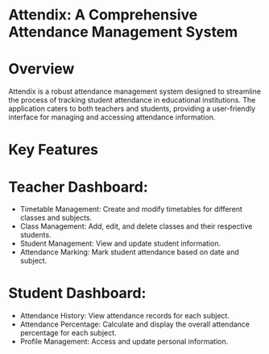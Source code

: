 # Attendix: A Comprehensive Attendance Management System
# Overview

Attendix is a robust attendance management system designed to streamline the process of tracking student attendance in educational institutions. The application caters to both teachers and students, providing a user-friendly interface for managing and accessing attendance information.

# Key Features

# Teacher Dashboard:

- Timetable Management: Create and modify timetables for different classes and subjects.
- Class Management: Add, edit, and delete classes and their respective students.
- Student Management: View and update student information.
- Attendance Marking: Mark student attendance based on date and subject.
# Student Dashboard:

- Attendance History: View attendance records for each subject.
- Attendance Percentage: Calculate and display the overall attendance percentage for each subject.
- Profile Management: Access and update personal information.

